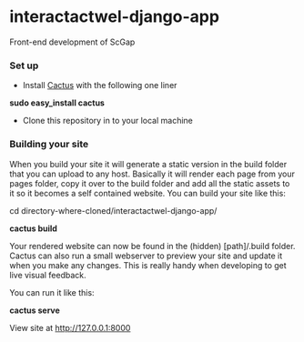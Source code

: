 # interactactwel-django-app
Front-end development of ScGap

### Set up  ###

* Install [Cactus](https://github.com/eudicots/Cactus/blob/master/README.md) with the following one liner

**sudo easy_install cactus**

* Clone this repository in to your local machine

### Building your site ###

When you build your site it will generate a static version in the build folder that you can upload to any host. Basically it will render each page from your pages folder, copy it over to the build folder and add all the static assets to it so it becomes a self contained website. You can build your site like this:

cd directory-where-cloned/interactactwel-django-app/

**cactus build**

Your rendered website can now be found in the (hidden) [path]/.build folder. Cactus can also run a small webserver to preview your site and update it when you make any changes. This is really handy when developing to get live visual feedback.

You can run it like this:

**cactus serve**

View site at http://127.0.0.1:8000
